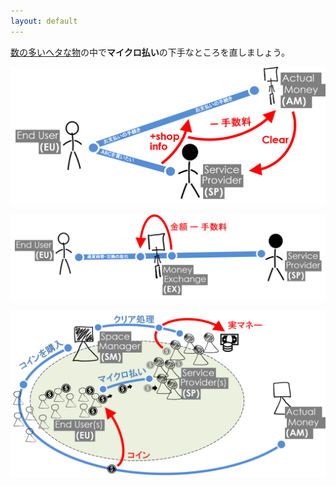 ```yaml
---
layout: default
---
```


[数の多いヘタな物](./)の中で**マイクロ払い**の下手なところを直しましょう。


![クレジットカード系](imgs/01micropay/1.png)

![仮想通貨系](imgs/01micropay/2.png)

![実マイクロ払い](imgs/01micropay/3.png)

<div style="clear:both;height:200px;"></div>